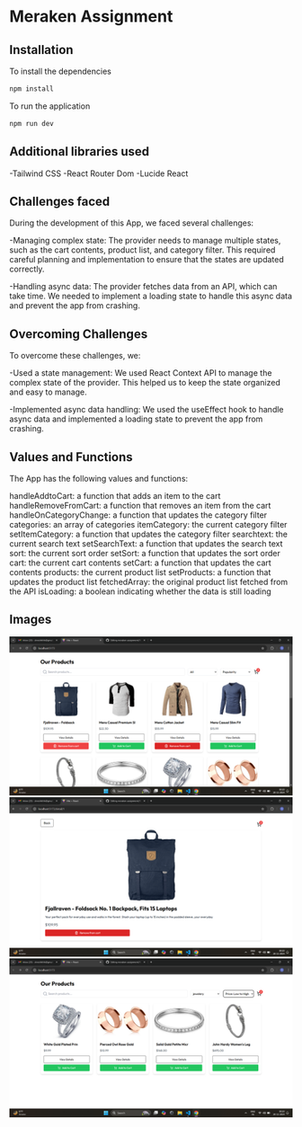 # Meraken Assignment

## Installation

To install the dependencies

```bash
npm install
```

To run the application

```bash
npm run dev
```

## Additional libraries used

-Tailwind CSS
-React Router Dom
-Lucide React

## Challenges faced

During the development of this App, we faced several challenges:

-Managing complex state: The provider needs to manage multiple states, such as the cart contents, product list, and category filter. This required careful planning and implementation to ensure that the states are updated correctly.

-Handling async data: The provider fetches data from an API, which can take time. We needed to implement a loading state to handle this async data and prevent the app from crashing.

## Overcoming Challenges

To overcome these challenges, we:

-Used a state management: We used React Context API to manage the complex state of the provider. This helped us to keep the state organized and easy to manage.

-Implemented async data handling: We used the useEffect hook to handle async data and implemented a loading state to prevent the app from crashing.

## Values and Functions

The App has the following values and functions:

handleAddtoCart: a function that adds an item to the cart
handleRemoveFromCart: a function that removes an item from the cart
handleOnCategoryChange: a function that updates the category filter
categories: an array of categories
itemCategory: the current category filter
setItemCategory: a function that updates the category filter
searchtext: the current search text
setSearchText: a function that updates the search text
sort: the current sort order
setSort: a function that updates the sort order
cart: the current cart contents
setCart: a function that updates the cart contents
products: the current product list
setProducts: a function that updates the product list
fetchedArray: the original product list fetched from the API
isLoading: a boolean indicating whether the data is still loading

## Images

![image](https://github.com/Shreshhthh/meraken-assignment/blob/main/Screenshot%20(59).png)
![image](https://github.com/Shreshhthh/meraken-assignment/blob/main/Screenshot%20(60).png)
![image](https://github.com/Shreshhthh/meraken-assignment/blob/main/Screenshot%20(61).png)

